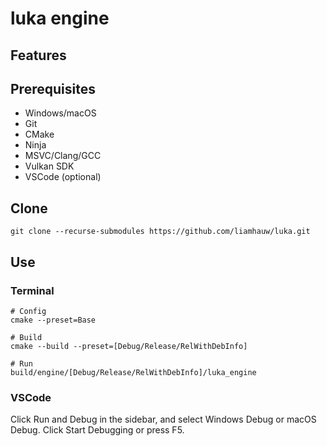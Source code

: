 # luka engine

## Features

## Prerequisites
- Windows/macOS
- Git
- CMake
- Ninja
- MSVC/Clang/GCC
- Vulkan SDK
- VSCode (optional)

## Clone
```shell
git clone --recurse-submodules https://github.com/liamhauw/luka.git
```

## Use

### Terminal
```shell
# Config
cmake --preset=Base

# Build
cmake --build --preset=[Debug/Release/RelWithDebInfo]

# Run
build/engine/[Debug/Release/RelWithDebInfo]/luka_engine
```

### VSCode
Click Run and Debug in the sidebar, and select Windows Debug or macOS Debug. Click Start Debugging or press F5.
